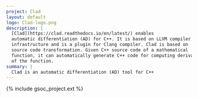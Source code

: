 ```yaml
---
project: Clad
layout: default
logo: Clad-logo.png
description: |
  [Clad](https://clad.readthedocs.io/en/latest/) enables 
  automatic differentiation (AD) for C++. It is based on LLVM compiler 
  infrastructure and is a plugin for Clang compiler. Clad is based on 
  source code transformation. Given C++ source code of a mathematical 
  function, it can automatically generate C++ code for computing derivatives
  of the function.
summary: |
  Clad is an automatic differentiation (AD) tool for C++
---
```


{% include gsoc_project.ext %}

